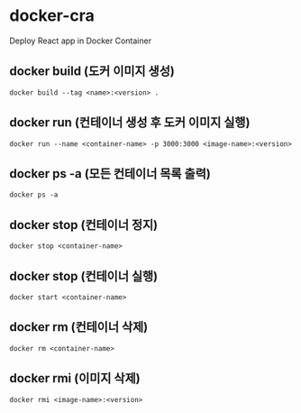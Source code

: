 # docker-cra

Deploy React app in Docker Container

## docker build (도커 이미지 생성)

`docker build --tag <name>:<version> .`

## docker run (컨테이너 생성 후 도커 이미지 실행)

`docker run --name <container-name> -p 3000:3000 <image-name>:<version>`

## docker ps -a (모든 컨테이너 목록 출력)

`docker ps -a`

## docker stop (컨테이너 정지)

`docker stop <container-name>`

## docker stop (컨테이너 실행)

`docker start <container-name>`

## docker rm (컨테이너 삭제)

`docker rm <container-name>`

## docker rmi (이미지 삭제)

`docker rmi <image-name>:<version>`
